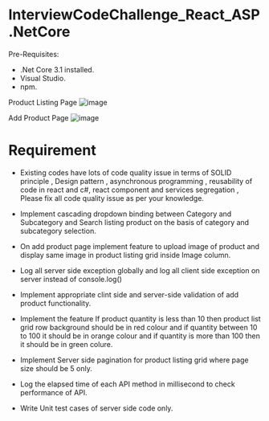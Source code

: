 # InterviewCodeChallenge_React_ASP.NetCore
Pre-Requisites:
* .Net Core 3.1 installed.
* Visual Studio.
* npm.

Product Listing Page
  ![image](https://github.com/priyakanttiwary/InterviewCodeChallenge_React_ASP.NetCore/assets/87647599/e81e7d2b-2267-404f-89b0-f6aa3b0642e5)

Add Product Page
  ![image](https://github.com/priyakanttiwary/InterviewCodeChallenge_React_ASP.NetCore/assets/87647599/e7f12c74-32a5-45cc-ba88-6100a9ae1cb9)

# Requirement
* Existing codes have lots of code quality issue  in terms of SOLID principle , Design pattern , asynchronous programming , reusability  of code in react and c#, react component and services segregation , Please fix all code quality issue as per your knowledge.
  
* Implement cascading dropdown binding between Category and Subcategory and Search listing product on the basis of category and subcategory selection.
  
* On add product page implement feature to upload image of product and display same image in product listing grid inside Image column.

* Log all server side exception globally and log  all client side exception on server instead of console.log()

* Implement appropriate clint side and server-side validation of add product functionality.
  
* Implement the feature If product quantity is less than 10 then product list grid row background should be in red colour and if quantity between 10 to 100 it should be in orange colour 
  and if quantity is more than 100 then it should be in green colure.

* Implement Server side pagination for product listing grid where page size should be 5 only.
  
*  Log the elapsed time of each API method in millisecond  to check performance of API. 

* Write Unit test cases of server side code only.



  
